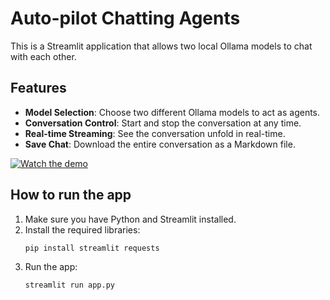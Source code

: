 # Auto-pilot Chatting Agents

This is a Streamlit application that allows two local Ollama models to chat with each other.

## Features

- **Model Selection**: Choose two different Ollama models to act as agents.
- **Conversation Control**: Start and stop the conversation at any time.
- **Real-time Streaming**: See the conversation unfold in real-time.
- **Save Chat**: Download the entire conversation as a Markdown file.

[![Watch the demo](https://raw.githubusercontent.com/iKemo-io/chatting-agent/main/demo-thumbnail.png)](https://github.com/iKemo-io/chatting-agent/blob/main/demo.mp4)


## How to run the app

1. Make sure you have Python and Streamlit installed.
2. Install the required libraries:
   ```bash
   pip install streamlit requests
   ```
3. Run the app:
   ```bash
   streamlit run app.py
   ```
